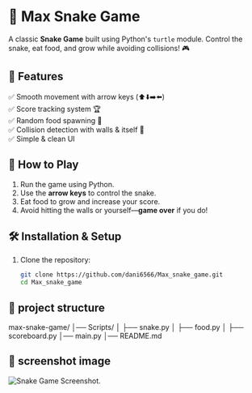 # 🐍 Max Snake Game  

A classic **Snake Game** built using Python's `turtle` module. Control the snake, eat food, and grow while avoiding collisions! 🎮  

## 📌 Features  
✅ Smooth movement with arrow keys (⬆️⬇️➡️⬅️)  
✅ Score tracking system 🏆  
✅ Random food spawning 🍏  
✅ Collision detection with walls & itself 🚧  
✅ Simple & clean UI  

## 🚀 How to Play  
1. Run the game using Python.  
2. Use the **arrow keys** to control the snake.  
3. Eat food to grow and increase your score.  
4. Avoid hitting the walls or yourself—**game over** if you do!  

## 🛠 Installation & Setup  
1. Clone the repository:  
   ```sh
   git clone https://github.com/dani6566/Max_snake_game.git
   cd Max_snake_game
## 📂 project structure
max-snake-game/
│── Scripts/
│   ├── snake.py
│   ├── food.py
│   ├── scoreboard.py
│── main.py
│── README.md


## 📸 screenshot image
![Snake Game Screenshot](image/Screenshot_image.png).

